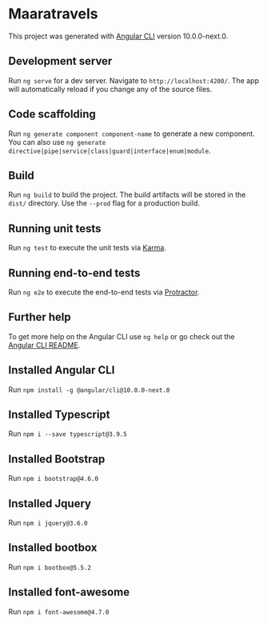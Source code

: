 # Maaratravels

This project was generated with [Angular CLI](https://github.com/angular/angular-cli) version 10.0.0-next.0.

## Development server

Run `ng serve` for a dev server. Navigate to `http://localhost:4200/`. The app will automatically reload if you change any of the source files.

## Code scaffolding

Run `ng generate component component-name` to generate a new component. You can also use `ng generate directive|pipe|service|class|guard|interface|enum|module`.

## Build

Run `ng build` to build the project. The build artifacts will be stored in the `dist/` directory. Use the `--prod` flag for a production build.

## Running unit tests

Run `ng test` to execute the unit tests via [Karma](https://karma-runner.github.io).

## Running end-to-end tests

Run `ng e2e` to execute the end-to-end tests via [Protractor](http://www.protractortest.org/).

## Further help

To get more help on the Angular CLI use `ng help` or go check out the [Angular CLI README](https://github.com/angular/angular-cli/blob/master/README.md).

## Installed Angular CLI

Run `npm install -g @angular/cli@10.0.0-next.0`

## Installed Typescript 

Run `npm i --save typescript@3.9.5`

## Installed Bootstrap  

Run `npm i bootstrap@4.6.0`

## Installed Jquery   

Run `npm i jquery@3.6.0`

## Installed bootbox   

Run `npm i bootbox@5.5.2`

## Installed font-awesome   

Run `npm i font-awesome@4.7.0`